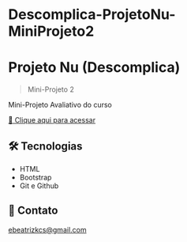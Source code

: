 # Descomplica-ProjetoNu-MiniProjeto2

# Projeto Nu (Descomplica)

> Mini-Projeto 2

Mini-Projeto Avaliativo do curso

[🔗 Clique aqui para acessar](https://soubeatrizkaroline.github.io/ProjetoNu_MiniProjeto2/)


## 🛠 Tecnologias

- HTML
- Bootstrap
- Git e Github

## 💙 Contato

ebeatrizkcs@gmail.com
